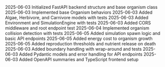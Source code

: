 2025-06-03 Initialized FastAPI backend structure and base organism class
2025-06-03 Implemented base Organism behaviors
2025-06-03 Added Algae, Herbivore, and Carnivore models with tests
2025-06-03 Added Environment and SimulationEngine with tests
2025-06-03 Added CORS middleware and root endpoint test
2025-06-04 Implemented organism collision detection with tests
2025-06-05 Added simulation spawn logic and basic API endpoints
2025-06-05 Added energy cost to organism growth
2025-06-05 Added reproduction thresholds and nutrient release on death
2025-06-03 Added boundary handling with wrap-around and tests
2025-06-03 Added Pydantic models and error handling for API endpoints
2025-06-03 Added OpenAPI summaries and TypeScript frontend setup
